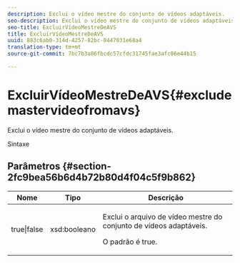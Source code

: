 ```yaml
---
description: Exclui o vídeo mestre do conjunto de vídeos adaptáveis.
seo-description: Exclui o vídeo mestre do conjunto de vídeos adaptáveis.
seo-title: ExcluirVídeoMestreDeAVS
title: ExcluirVídeoMestreDeAVS
uuid: 883c6ab0-314d-4257-82bc-0447031e68a4
translation-type: tm+mt
source-git-commit: 7bc7b3a86fbcdc57cfdc31745fae3afc06e44b15

---
```



# ExcluirVídeoMestreDeAVS{#excludemastervideofromavs}

Exclui o vídeo mestre do conjunto de vídeos adaptáveis.

Sintaxe

## Parâmetros {#section-2fc9bea56b6d4b72b80d4f04c5f9b862}

<table id="table_04100BB8ABD84EF68B0A7CE3AD946414"> 
 <thead> 
  <tr> 
   <th colname="col1" class="entry"> Nome </th> 
   <th colname="col2" class="entry"> Tipo </th> 
   <th colname="col3" class="entry"> Descrição </th> 
  </tr> 
 </thead>
 <tbody> 
  <tr> 
   <td colname="col1"> <span class="codeph"> true|false</span> </td> 
   <td colname="col2"> <span class="codeph"> xsd:booleano</span> </td> 
   <td colname="col3"> <p>Exclui o arquivo de vídeo mestre do conjunto de vídeos adaptáveis. </p> <p>O padrão é true. </p> </td> 
  </tr> 
 </tbody> 
</table>

